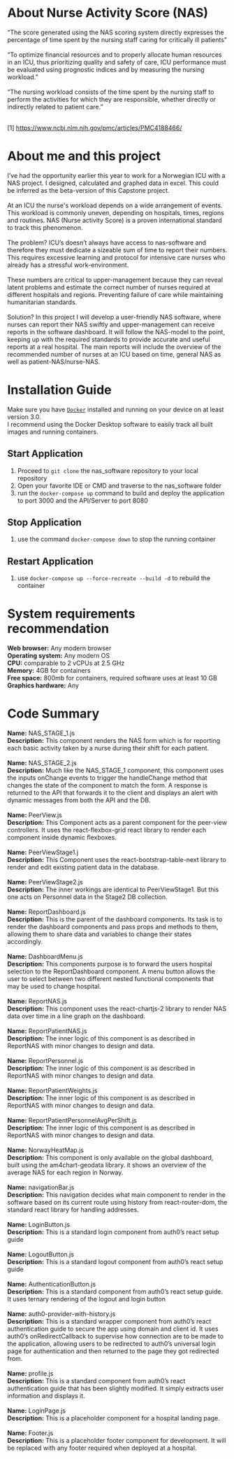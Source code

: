 # About Nurse Activity Score (NAS)

“The score generated using the NAS scoring system directly expresses the percentage of time spent by the nursing staff caring for critically ill patients”<br><br>
“To optimize financial resources and to properly allocate human resources in an ICU, thus prioritizing quality and safety of care, ICU performance must be evaluated using prognostic indices and by measuring the nursing workload.”<br><br>
“The nursing workload consists of the time spent by the nursing staff to perform the activities for which they are responsible, whether directly or indirectly related to patient care.”<br><br>

[1] https://www.ncbi.nlm.nih.gov/pmc/articles/PMC4188466/

# About me and this project

I’ve had the opportunity earlier this year to work for a Norwegian ICU with a NAS project. I designed, calculated and graphed data in excel. This could be inferred as the beta-version of this Capstone project.<br><br>
At an ICU the nurse's workload depends on a wide arrangement of events. This workload is commonly uneven, depending on hospitals, times, regions and routines. NAS (Nurse activity Score) is a proven international standard to track this phenomenon.<br><br>
The problem? ICU’s doesn’t always have access to nas-software and therefore they must dedicate a sizeable sum of time to report their numbers. This requires excessive learning and protocol for intensive care nurses who already has a stressful work-environment.<br><br>
These numbers are critical to upper-management because they can reveal latent problems and estimate the correct number of nurses required at different hospitals and regions. Preventing failure of care while maintaining humanitarian standards.<br><br>
Solution? In this project I will develop a user-friendly NAS software, where nurses can report their NAS swiftly and upper-management can receive reports in the software dashboard. It will follow the NAS-model to the point, keeping up with the required standards to provide accurate and useful reports at a real hospital. The main reports will include the overview of the recommended number of nurses at an ICU based on time, general NAS as well as patient-NAS/nurse-NAS.<br>


# Installation Guide

Make sure you have [`Docker`](https://www.docker.com/products/docker-desktop) installed and running on your device on at least version 3.0.<br>
I recommend using the Docker Desktop software to easily track all built images and running containers.

## Start Application
1. Proceed to `git clone` the nas_software repository to your local repository<br>
2. Open your favorite IDE or CMD and traverse to the nas_software folder
3. run the `docker-compose up` command to build and deploy the application to port 3000 and the API/Server to port 8080

## Stop Application
1. use the command `docker-compose down` to stop the running container<br>

## Restart Application
1. use `docker-compose up --force-recreate --build -d` to rebuild the container<br>

# System requirements recommendation
<b>Web browser:</b> Any modern browser<br>
<b>Operating system:</b> Any modern OS<br>
<b>CPU:</b> comparable to 2 vCPUs at 2.5 GHz<br>
<b>Memory:</b> 4GB for containers<br>
<b>Free space:</b> 800mb for containers, required software uses at least 10 GB<br>
<b>Graphics hardware:</b> Any

# Code Summary
<b>Name:</b> NAS_STAGE_1.js <br> 
<b>Description:</b> This component renders the NAS form which is for reporting each basic activity taken by a nurse during their shift for each patient.<br><br>
<b>Name:</b> NAS_STAGE_2.js <br> 
<b>Description:</b> Much like the NAS_STAGE_1 component, this component uses the inputs onChange events to trigger the handleChange method that changes the state of the component to match the form. A response is returned to the API that forwards it to the client and displays an alert with dynamic messages from both the API and the DB.<br> <br> 
<b>Name:</b> PeerView.js<br> 
<b>Description:</b> This Component acts as a parent component for the peer-view controllers. It uses the react-flexbox-grid react library to render each component inside dynamic flexboxes.<br> <br> 
<b>Name:</b> PeerViewStage1.j<br> 
<b>Description:</b> This Component uses the react-bootstrap-table-next library to render and edit existing patient data in the database.<br> <br> 
<b>Name:</b> PeerViewStage2.js<br> 
<b>Description:</b> The inner workings are identical to PeerViewStage1. But this one acts on Personnel data in the Stage2 DB collection.<br> <br> 
<b>Name:</b> ReportDashboard.js <br> 
<b>Description:</b> This is the parent of the dashboard components. Its task is to render the dashboard components and pass props and methods to them, allowing them to share data and variables to change their states accordingly.<br> <br> 
<b>Name:</b> DashboardMenu.js <br> 
<b>Description:</b> This components purpose is to forward the users hospital selection to the ReportDashboard component. A menu button allows the user to select between two different nested functional components that may be used to change hospital. <br> <br> 
<b>Name:</b> ReportNAS.js<br> 
<b>Description:</b> This component uses the react-chartjs-2 library to render NAS data over time in a line graph on the dashboard.<br> <br> 
<b>Name:</b> ReportPatientNAS.js <br> 
<b>Description:</b> The inner logic of this component is as described in ReportNAS with minor changes to design and data.<br> <br> 
<b>Name:</b> ReportPersonnel.js <br> 
<b>Description:</b> The inner logic of this component is as described in ReportNAS with minor changes to design and data.<br> <br> 
<b>Name:</b> ReportPatientWeights.js <br> 
<b>Description:</b> The inner logic of this component is as described in ReportNAS with minor changes to design and data.<br> <br> 
<b>Name:</b> ReportPatientPersonnelAvgPerShift.js <br> 
<b>Description:</b> The inner logic of this component is as described in ReportNAS with minor changes to design and data.<br> <br> 
<b>Name:</b> NorwayHeatMap.js<br> 
<b>Description:</b> This component is only available on the global dashboard, built using the am4chart-geodata library. it shows an overview of the average NAS for each region in Norway.<br> <br> 
<b>Name:</b> navigationBar.js<br> 
<b>Description:</b> This navigation decides what main component to render in the software based on its current route using history from react-router-dom, the standard react library for handling addresses.<br> <br> 
<b>Name:</b> LoginButton.js <br> 
<b>Description:</b> This is a standard login component from auth0’s react setup guide<br> <br> 
<b>Name:</b> LogoutButton.js <br> 
<b>Description:</b> This is a standard logout component from auth0’s react setup guide <br> <br> 
<b>Name:</b> AuthenticationButton.js<br> 
<b>Description:</b> This is a standard component from auth0’s react setup guide. It uses ternary rendering of the logout and login button<br> <br> 
<b>Name:</b> auth0-provider-with-history.js<br> 
<b>Description:</b> This is a standard wrapper component from auth0’s react authentication guide to secure the app using domain and client id. It uses auth0’s onRedirectCallback to supervise how connection are to be made to the application, allowing users to be redirected to auth0’s universal login page for authentication and then returned to the page they got redirected from.<br> <br> 
<b>Name:</b> profile.js <br> 
<b>Description:</b> This is a standard component from auth0’s react authentication guide that has been slightly modified. It simply extracts user information and displays it.<br> <br> 
<b>Name:</b> LoginPage.js <br> 
<b>Description:</b> This is a placeholder component for a hospital landing page.<br> <br>
<b>Name:</b> Footer.js <br> 
<b>Description:</b> This is a placeholder footer component for development. It will be replaced with any footer required when deployed at a hospital.<br>
